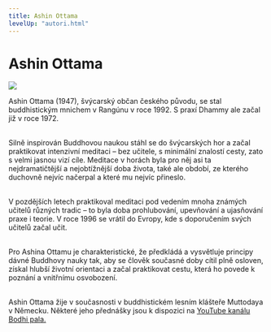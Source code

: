 ```yaml
---
title: Ashin Ottama
levelUp: "autori.html"
---
```


# Ashin Ottama

<img src="/images/ashin-ottama.jpg" class="autori-photo"
/>

Ashin Ottama (1947), švýcarský občan českého původu, se stal buddhistickým mnichem v Rangúnu v roce 1992. S praxí Dhammy ale začal již v roce 1972.<br><br>

Silně inspirován Buddhovou naukou stáhl se do švýcarských hor a začal praktikovat intenzivní meditaci – bez učitele, s minimální znalostí cesty, zato s velmi jasnou vizí cíle. Meditace v horách byla pro něj asi ta nejdramatičtější a nejobtížnější doba života, také ale období, ze kterého duchovně nejvíc načerpal a které mu nejvíc přineslo.<br><br>

V pozdějších letech praktikoval meditaci pod vedením mnoha známých učitelů různých tradic – to byla doba prohlubování, upevňování a ujasňování praxe i teorie. V roce 1996 se vrátil do Evropy, kde s doporučením svých učitelů začal učit.<br><br>

Pro Ashina Ottamu je charakteristické, že předkládá a vysvětluje principy dávné Buddhovy nauky tak, aby se člověk současné doby cítil plně osloven, získal hlubší životní orientaci a začal praktikovat cestu, která ho povede k poznání a vnitřnímu osvobození.<br><br>

Ashin Ottama žije v současnosti v buddhistickém lesním klášteře Muttodaya v Německu. Některé jeho přednášky jsou k dispozici na [YouTube kanálu Bodhi pala.](https://www.youtube.com/channel/UC_RbK028zbdoGKIkxHV5cJA)<br><br>
